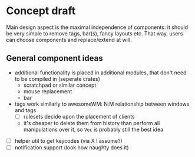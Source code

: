 # Concept draft
Main design aspect is the maximal independence of components: it should be
very simple to remove tags, bar(s), fancy layouts etc.
That way, users can choose components and replace/extend at will.

## General component ideas
* additional functionality is placed in additional modules, that don't need
  to be compiled in (seperate crates)
  * scratchpad or similar concept
  * mouse replacement
  * bar
* tags work similarly to awesomeWM: N:M relationship between windows and tags
  * [ ] rulesets decide upon the placement of clients
  * it's cheaper to delete them from history than perform all manipulations
    over it, so `Vec` is probably still the best idea
* [ ] helper util to get keycodes (via X I assume?)
* [ ] notification support (look how naughty does it)
